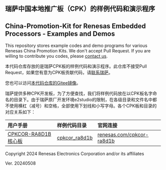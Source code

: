## 瑞萨中国本地推广板（CPK）的样例代码和演示程序
## China-Promotion-Kit for Renesas Embedded Processors - Examples and Demos

This repository stores example codes and demo programs for various Renesas China Promotion Kits.
We don't accept Pull Request.
If you are willing to contribute you codes, please [contact us](mailto:craig.wu.wx@renesas.com).

本代码仓库存放的是瑞萨CPK板的样例代码和演示程序。此仓库不接受Pull Request，如果您有意为CPK板贡献代码，请[联系瑞萨](mailto:craig.wu.wx@renesas.com)。

您也可以访问[本代码仓库的Gitee镜像](https://gitee.com/recn-mcu-ae/cpk_examples)。

瑞萨提供多种CPK开发板，为了方便查找，我们将样例代码放在以CPK板名字命名的目录下。由于瑞萨原厂开发环境e2studio的限制，在各级目录和文件名中都不使用横杠（减号）和空格，全部使用下划线和小写字母。各个CPK板和目录的对应关系如下：

| 用户手册                                        | 样例代码目录      | 官网连接        |
| :-------------------------------------------------------- | :------------ | :-------------- |
| [CPKCOR-RA8D1B 核心板](cpkcor_ra8d1b/docs/01_overview.md) |[cpkcor_ra8d1b](https://github.com/renesas/cpk_examples/tree/main/cpkcor_ra8d1b) | [renesas.com/cpkcor-ra8d1b](about:blank) |



Copyright 2024 Renesas Electronics Corporation and/or its affiliates

Ver. 20240508
